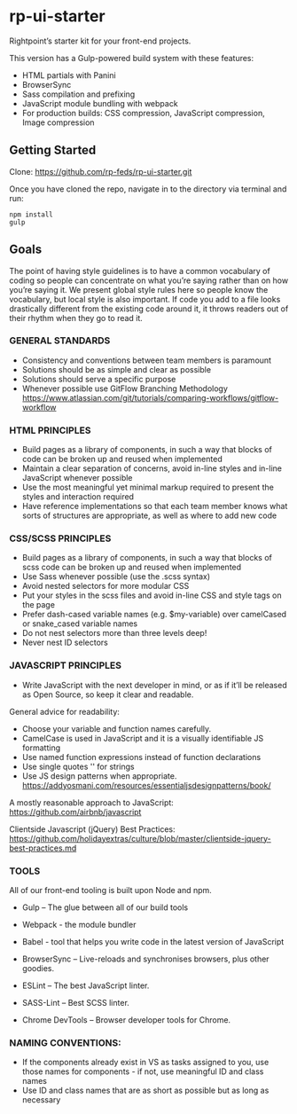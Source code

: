# rp-ui-starter
Rightpoint’s starter kit for your front-end projects.

This version has a Gulp-powered build system with these features:
- HTML partials with Panini
- BrowserSync
- Sass compilation and prefixing
- JavaScript module bundling with webpack
- For production builds: CSS compression, JavaScript compression, Image compression



## Getting Started

Clone: https://github.com/rp-feds/rp-ui-starter.git

Once you have cloned the repo, navigate in to the directory via terminal and run:


```
npm install
gulp
```


## Goals

The point of having style guidelines is to have a common vocabulary of coding so people can concentrate on what you’re saying rather than on how you’re saying it. We present global style rules here so people know the vocabulary, but local style is also important. If code you add to a file looks drastically different from the existing code around it, it throws readers out of their rhythm when they go to read it. 


### GENERAL STANDARDS ###

-	Consistency and conventions between team members is paramount
-	Solutions should be as simple and clear as possible
-	Solutions should serve a specific purpose
- Whenever possible use GitFlow Branching Methodology
https://www.atlassian.com/git/tutorials/comparing-workflows/gitflow-workflow



### HTML PRINCIPLES ###

-	Build pages as a library of components, in such a way that blocks of code can be broken up and reused when implemented
-	Maintain a clear separation of concerns, avoid in-line styles and in-line JavaScript whenever possible
-	Use the most meaningful yet minimal markup required to present the styles and interaction required
-	Have reference implementations so that each team member knows what sorts of structures are appropriate, as well as where to add new code




### CSS/SCSS PRINCIPLES ###

-	Build pages as a library of components, in such a way that blocks of scss code can be broken up and reused when implemented
- Use Sass whenever possible (use the .scss syntax)
-	Avoid nested selectors for more modular CSS
-	Put your styles in the scss files and avoid in-line CSS and style tags on the page
- Prefer dash-cased variable names (e.g. $my-variable) over camelCased or snake_cased variable names
- Do not nest selectors more than three levels deep!
- Never nest ID selectors



### JAVASCRIPT PRINCIPLES ###

-	Write JavaScript with the next developer in mind, or as if it’ll be released as Open Source, so keep it clear and readable.


General advice for readability: 
- Choose your variable and function names carefully. 
- CamelCase is used in JavaScript and it is a visually identifiable JS formatting
- Use named function expressions instead of function declarations
- Use single quotes '' for strings
- Use JS design patterns when appropriate. https://addyosmani.com/resources/essentialjsdesignpatterns/book/

A mostly reasonable approach to JavaScript:
https://github.com/airbnb/javascript

Clientside Javascript (jQuery) Best Practices:
https://github.com/holidayextras/culture/blob/master/clientside-jquery-best-practices.md


### TOOLS ###

All of our front-end tooling is built upon Node and npm.

-	Gulp – The glue between all of our build tools
- Webpack - the module bundler
- Babel - tool that helps you write code in the latest version of JavaScript

-	BrowserSync – Live-reloads and synchronises browsers, plus other goodies. 
-	ESLint – The best JavaScript linter. 
-	SASS-Lint – Best SCSS linter. 
-	Chrome DevTools – Browser developer tools for Chrome. 


### NAMING CONVENTIONS: ###

-	If the components already exist in VS as tasks assigned to you, use those names for components - if not, use meaningful ID and class names
-	Use ID and class names that are as short as possible but as long as necessary
